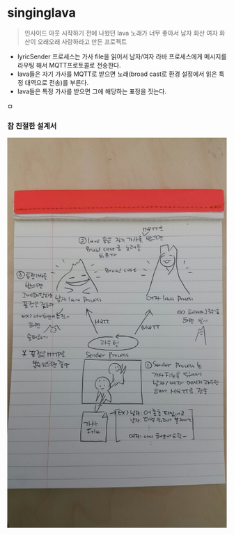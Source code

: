 # singinglava
> 인사이드 아웃 시작하기 전에 나왔던 lava 노래가 너무 좋아서 남자 화산 여자 화산이 오래오래 사랑하라고 만든 프로젝트

 - lyricSender 프로세스는 가사 file을 읽어서 남자/여자 라바 프로세스에게 메시지를 라우팅 해서 MQTT프로토콜로 전송한다.
 - lava들은 자기 가사를 MQTT로 받으면 노래(broad cast로 환경 설정에서 읽은 특정 대역으로 전송)를 부른다.
 - lava들은 특정 가사를 받으면 그에 해당하는 표정을 짓는다. 
 
ㅁ
 ### 참 친절한 설계서
![alt tag](https://github.com/raregne/singinglava/blob/master/raw/whattodo.jpeg)